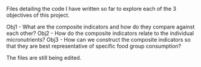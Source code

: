 Files detailing the code I have written so far to explore each of the 3 objectives of this project. 

Obj1 - What are the composite indicators and how do they compare against each other?
Obj2 - How do the composite indicators relate to the individual micronutrients?
Obj3 - How can we construct the composite indicators so that they are best representative of specific food group consumption?

The files are still being edited.
